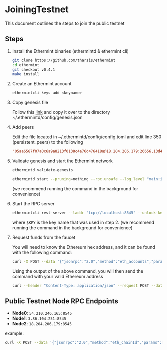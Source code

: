 <!--
order: 5
-->

# JoiningTestnet

This document outlines the steps to join the public testnet

## Steps

1. Install the Ethermint binaries (ethermintd & ethermint cli)

    ```bash
    git clone https://github.com/tharsis/ethermint
    cd ethermint
    git checkout v0.4.1
    make install
    ```

2. Create an Ethermint account

    ```bash
    ethermintcli keys add <keyname>
    ```

3. Copy genesis file

    Follow this [link](https://gist.github.com/araskachoi/43f86f3edff23729b817e8b0bb86295a) and copy it over to the directory ~/.ethermintd/config/genesis.json

4. Add peers

    Edit the file located in ~/.ethermintd/config/config.toml and edit line 350 (persistent_peers) to the following

    ```toml
    "05aa6587f07a0c6a9a8213f0138c4a76d476418a@18.204.206.179:26656,13d4a1c16d1f427988b7c499b6d150726aaf3aa0@3.86.104.251:26656,a00db749fa51e485c8376276d29d599258052f3e@54.210.246.165:26656"
    ```

5. Validate genesis and start the Ethermint network

    ```bash
    ethermintd validate-genesis

    ethermintd start --pruning=nothing --rpc.unsafe --log_level "main:info,state:info,mempool:info" --trace
    ```

    (we recommend running the command in the background for convenience)

6. Start the RPC server

    ```bash
    ethermintcli rest-server --laddr "tcp://localhost:8545" --unlock-key $KEY --chain-id etherminttestnet-777 --trace --rpc-api "web3,eth,net"
    ```

    where `$KEY` is the key name that was used in step 2.
    (we recommend running the command in the background for convenience)

7. Request funds from the faucet

    You will need to know the Ethereum hex address, and it can be found with the following command:

    ```bash
    curl -X POST --data '{"jsonrpc":"2.0","method":"eth_accounts","params":[],"id":1}' -H "Content-Type: application/json" http://localhost:8545
    ```

    Using the output of the above command, you will then send the command with your valid Ethereum address

    ```bash
    curl --header "Content-Type: application/json" --request POST --data '{"address":"0xYourEthereumHexAddress"}' 3.95.21.91:3000
    ```

## Public Testnet Node RPC Endpoints

- **Node0**: `54.210.246.165:8545`
- **Node1**: `3.86.104.251:8545`
- **Node2**: `18.204.206.179:8545`

example:

```bash
curl -X POST --data '{"jsonrpc":"2.0","method":"eth_chainId","params":[],"id":1}' -H "Content-Type: application/json" 54.210.246.165:8545
```
